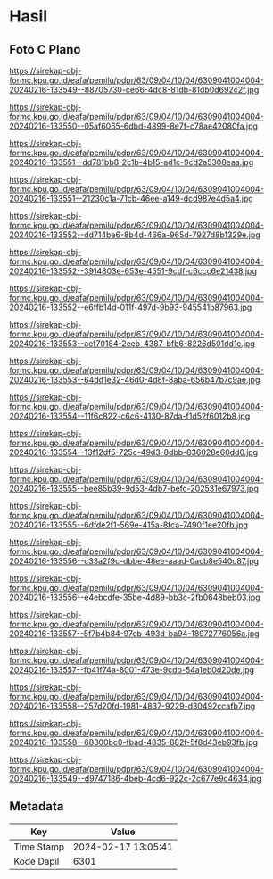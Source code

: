 # Hasil

## Foto C Plano

https://sirekap-obj-formc.kpu.go.id/eafa/pemilu/pdpr/63/09/04/10/04/6309041004004-20240216-133549--88705730-ce66-4dc8-81db-81db0d692c2f.jpg

https://sirekap-obj-formc.kpu.go.id/eafa/pemilu/pdpr/63/09/04/10/04/6309041004004-20240216-133550--05af6065-6dbd-4899-8e7f-c78ae42080fa.jpg

https://sirekap-obj-formc.kpu.go.id/eafa/pemilu/pdpr/63/09/04/10/04/6309041004004-20240216-133551--dd781bb8-2c1b-4b15-ad1c-9cd2a5308eaa.jpg

https://sirekap-obj-formc.kpu.go.id/eafa/pemilu/pdpr/63/09/04/10/04/6309041004004-20240216-133551--21230c1a-71cb-46ee-a149-dcd987e4d5a4.jpg

https://sirekap-obj-formc.kpu.go.id/eafa/pemilu/pdpr/63/09/04/10/04/6309041004004-20240216-133552--dd714be6-8b4d-466a-965d-7927d8b1329e.jpg

https://sirekap-obj-formc.kpu.go.id/eafa/pemilu/pdpr/63/09/04/10/04/6309041004004-20240216-133552--3914803e-653e-4551-9cdf-c6ccc6e21438.jpg

https://sirekap-obj-formc.kpu.go.id/eafa/pemilu/pdpr/63/09/04/10/04/6309041004004-20240216-133552--e6ffb14d-011f-497d-9b93-945541b87963.jpg

https://sirekap-obj-formc.kpu.go.id/eafa/pemilu/pdpr/63/09/04/10/04/6309041004004-20240216-133553--aef70184-2eeb-4387-bfb6-8226d501dd1c.jpg

https://sirekap-obj-formc.kpu.go.id/eafa/pemilu/pdpr/63/09/04/10/04/6309041004004-20240216-133553--64dd1e32-46d0-4d8f-8aba-656b47b7c9ae.jpg

https://sirekap-obj-formc.kpu.go.id/eafa/pemilu/pdpr/63/09/04/10/04/6309041004004-20240216-133554--11f6c822-c6c6-4130-87da-f1d52f6012b8.jpg

https://sirekap-obj-formc.kpu.go.id/eafa/pemilu/pdpr/63/09/04/10/04/6309041004004-20240216-133554--13f12df5-725c-49d3-8dbb-836028e60dd0.jpg

https://sirekap-obj-formc.kpu.go.id/eafa/pemilu/pdpr/63/09/04/10/04/6309041004004-20240216-133555--bee85b39-9d53-4db7-befc-202531e67973.jpg

https://sirekap-obj-formc.kpu.go.id/eafa/pemilu/pdpr/63/09/04/10/04/6309041004004-20240216-133555--6dfde2f1-569e-415a-8fca-7490f1ee20fb.jpg

https://sirekap-obj-formc.kpu.go.id/eafa/pemilu/pdpr/63/09/04/10/04/6309041004004-20240216-133556--c33a2f9c-dbbe-48ee-aaad-0acb8e540c87.jpg

https://sirekap-obj-formc.kpu.go.id/eafa/pemilu/pdpr/63/09/04/10/04/6309041004004-20240216-133556--e4ebcdfe-35be-4d89-bb3c-2fb0648beb03.jpg

https://sirekap-obj-formc.kpu.go.id/eafa/pemilu/pdpr/63/09/04/10/04/6309041004004-20240216-133557--5f7b4b84-97eb-493d-ba94-18972776056a.jpg

https://sirekap-obj-formc.kpu.go.id/eafa/pemilu/pdpr/63/09/04/10/04/6309041004004-20240216-133557--fb41f74a-8001-473e-9cdb-54a1eb0d20de.jpg

https://sirekap-obj-formc.kpu.go.id/eafa/pemilu/pdpr/63/09/04/10/04/6309041004004-20240216-133558--257d20fd-1981-4837-9229-d30492ccafb7.jpg

https://sirekap-obj-formc.kpu.go.id/eafa/pemilu/pdpr/63/09/04/10/04/6309041004004-20240216-133558--68300bc0-fbad-4835-882f-5f8d43eb93fb.jpg

https://sirekap-obj-formc.kpu.go.id/eafa/pemilu/pdpr/63/09/04/10/04/6309041004004-20240216-133549--d9747186-4beb-4cd6-922c-2c677e9c4634.jpg


## Metadata

| Key        | Value               |
| ---------- | ------------------- |
| Time Stamp | 2024-02-17 13:05:41 |
| Kode Dapil | 6301                |



